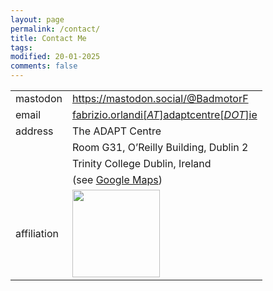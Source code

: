 ```yaml
---
layout: page
permalink: /contact/
title: Contact Me
tags: 
modified: 20-01-2025
comments: false
---
```

<!---
<a rel="me" href="https://mastodon.social/@BadmotorF">Mastodon:</a> <a rel="me" href="https://mastodon.social/@BadmotorF">https://mastodon.social/@BadmotorF</a>
email: <a href="mailto:fabrizio.orlandi[*AT*]adaptcentre[*DOT*]ie">fabrizio.orlandi[*AT*]adaptcentre[*DOT*]ie</a>  
phone: +353   
address: ADAPT Centre, Room G31, O'Reilly Building, Dublin 2 (see <a href="https://goo.gl/maps/1H5Vr5TEmA72">Google Maps</a>)  
Trinity College Dublin, Ireland  
affiliation: IEEE (S'09-M'17)  
-->

|                  |                                                                       |
|------------------|-----------------------------------------------------------------------|
| mastodon         | <a rel="me" href="https://mastodon.social/@BadmotorF">https://mastodon.social/@BadmotorF</a>
| email            | <a href="mailto:fabrizio.orlandi[*AT*]adaptcentre[*DOT*]ie">fabrizio.orlandi[*AT*]adaptcentre[*DOT*]ie</a>|
| address          | The ADAPT Centre                                                      |
|                  | Room G31, O’Reilly Building, Dublin 2                                 |
|                  | Trinity College Dublin, Ireland                                       |
|                  | (see <a href="https://goo.gl/maps/1H5Vr5TEmA72">Google Maps</a>)|
| affiliation      | <img src="{{ site.baseurl }}/images/adapt-logo.png" width="140">      |

<!---
| curriculum vitae | <a href="https://">PDF</a>|
-->

